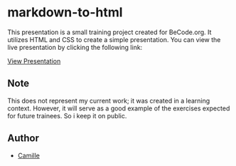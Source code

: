 # markdown-to-html

This presentation is a small training project created for BeCode.org. It utilizes HTML and CSS to create a simple presentation. You can view the live presentation by clicking the following link:

[View Presentation](https://cmarchandon.github.io/markdown-to-html/)

## Note

This does not represent my current work; it was created in a learning context. However, it will serve as a good example of the exercises expected for future trainees. So i keep it on public.

## Author

- [Camille](https://github.com/CMarchandon)
